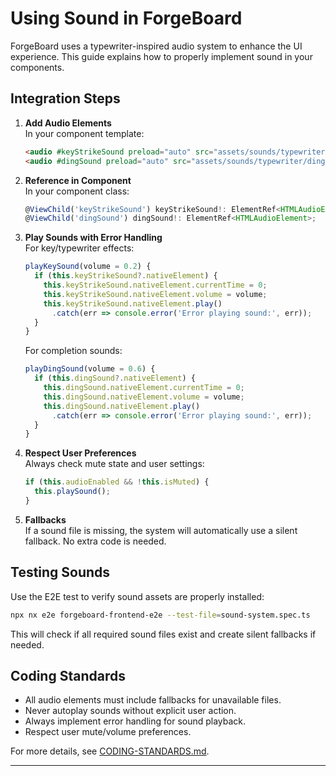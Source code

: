 # Using Sound in ForgeBoard

ForgeBoard uses a typewriter-inspired audio system to enhance the UI experience. This guide explains how to properly implement sound in your components.

## Integration Steps

1. **Add Audio Elements**  
   In your component template:
   ```html
   <audio #keyStrikeSound preload="auto" src="assets/sounds/typewriter/keystrike.mp3"></audio>
   <audio #dingSound preload="auto" src="assets/sounds/typewriter/ding.mp3"></audio>
   ```

2. **Reference in Component**  
   In your component class:
   ```typescript
   @ViewChild('keyStrikeSound') keyStrikeSound!: ElementRef<HTMLAudioElement>;
   @ViewChild('dingSound') dingSound!: ElementRef<HTMLAudioElement>;
   ```

3. **Play Sounds with Error Handling**  
   For key/typewriter effects:
   ```typescript
   playKeySound(volume = 0.2) {
     if (this.keyStrikeSound?.nativeElement) {
       this.keyStrikeSound.nativeElement.currentTime = 0;
       this.keyStrikeSound.nativeElement.volume = volume;
       this.keyStrikeSound.nativeElement.play()
         .catch(err => console.error('Error playing sound:', err));
     }
   }
   ```
   For completion sounds:
   ```typescript
   playDingSound(volume = 0.6) {
     if (this.dingSound?.nativeElement) {
       this.dingSound.nativeElement.currentTime = 0;
       this.dingSound.nativeElement.volume = volume;
       this.dingSound.nativeElement.play()
         .catch(err => console.error('Error playing sound:', err));
     }
   }
   ```

4. **Respect User Preferences**  
   Always check mute state and user settings:
   ```typescript
   if (this.audioEnabled && !this.isMuted) {
     this.playSound();
   }
   ```

5. **Fallbacks**  
   If a sound file is missing, the system will automatically use a silent fallback. No extra code is needed.

## Testing Sounds

Use the E2E test to verify sound assets are properly installed:
```bash
npx nx e2e forgeboard-frontend-e2e --test-file=sound-system.spec.ts
```
This will check if all required sound files exist and create silent fallbacks if needed.

## Coding Standards

- All audio elements must include fallbacks for unavailable files.
- Never autoplay sounds without explicit user action.
- Always implement error handling for sound playback.
- Respect user mute/volume preferences.

For more details, see [CODING-STANDARDS.md](../../../CODING-STANDARDS.md).

---
